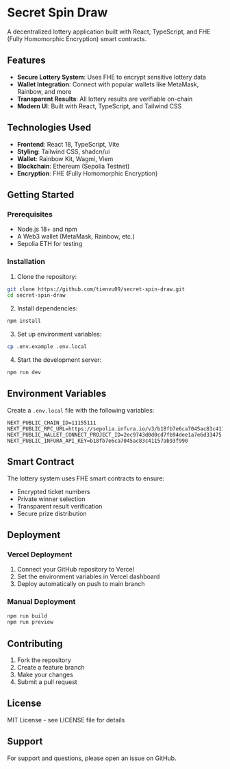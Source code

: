 # Secret Spin Draw

A decentralized lottery application built with React, TypeScript, and FHE (Fully Homomorphic Encryption) smart contracts.

## Features

- **Secure Lottery System**: Uses FHE to encrypt sensitive lottery data
- **Wallet Integration**: Connect with popular wallets like MetaMask, Rainbow, and more
- **Transparent Results**: All lottery results are verifiable on-chain
- **Modern UI**: Built with React, TypeScript, and Tailwind CSS

## Technologies Used

- **Frontend**: React 18, TypeScript, Vite
- **Styling**: Tailwind CSS, shadcn/ui
- **Wallet**: Rainbow Kit, Wagmi, Viem
- **Blockchain**: Ethereum (Sepolia Testnet)
- **Encryption**: FHE (Fully Homomorphic Encryption)

## Getting Started

### Prerequisites

- Node.js 18+ and npm
- A Web3 wallet (MetaMask, Rainbow, etc.)
- Sepolia ETH for testing

### Installation

1. Clone the repository:
```bash
git clone https://github.com/tienvu09/secret-spin-draw.git
cd secret-spin-draw
```

2. Install dependencies:
```bash
npm install
```

3. Set up environment variables:
```bash
cp .env.example .env.local
```

4. Start the development server:
```bash
npm run dev
```

## Environment Variables

Create a `.env.local` file with the following variables:

```env
NEXT_PUBLIC_CHAIN_ID=11155111
NEXT_PUBLIC_RPC_URL=https://sepolia.infura.io/v3/b18fb7e6ca7045ac83c41157ab93f990
NEXT_PUBLIC_WALLET_CONNECT_PROJECT_ID=2ec9743d0d0cd7fb94dee1a7e6d33475
NEXT_PUBLIC_INFURA_API_KEY=b18fb7e6ca7045ac83c41157ab93f990
```

## Smart Contract

The lottery system uses FHE smart contracts to ensure:
- Encrypted ticket numbers
- Private winner selection
- Transparent result verification
- Secure prize distribution

## Deployment

### Vercel Deployment

1. Connect your GitHub repository to Vercel
2. Set the environment variables in Vercel dashboard
3. Deploy automatically on push to main branch

### Manual Deployment

```bash
npm run build
npm run preview
```

## Contributing

1. Fork the repository
2. Create a feature branch
3. Make your changes
4. Submit a pull request

## License

MIT License - see LICENSE file for details

## Support

For support and questions, please open an issue on GitHub.